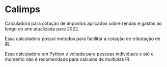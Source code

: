# Calimps
Calculadora para cotação de impostos aplicados sobre rendas e gastos ao longo do ano 
atualizada para 2022.

Essa calculadora possui metodos para facilitar a cotação de tributação de IR.

Essa calculadora em Python é voltada para pessoas individuais e até o momento não é recomendada para 
calculos de multiplas IR.
